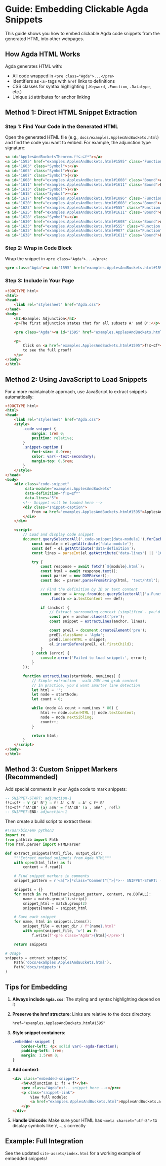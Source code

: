 # Guide: Embedding Clickable Agda Snippets

This guide shows you how to embed clickable Agda code snippets from the generated HTML into other webpages.

## How Agda HTML Works

Agda generates HTML with:
- All code wrapped in `<pre class="Agda">...</pre>`
- Identifiers as `<a>` tags with `href` links to definitions
- CSS classes for syntax highlighting (`.Keyword`, `.Function`, `.Datatype`, etc.)
- Unique `id` attributes for anchor linking

## Method 1: Direct HTML Snippet Extraction

### Step 1: Find Your Code in the Generated HTML

Open the generated HTML file (e.g., `docs/examples.ApplesAndBuckets.html`) and find the code you want to embed. For example, the adjunction type signature:

```html
<a id="ApplesAndBucketsTheorem.f!⊆→⊆f*"></a>
<a id="1595" href="examples.ApplesAndBuckets.html#1595" class="Function">f!⊆→⊆f*</a>
<a id="1603" class="Symbol">:</a>
<a id="1605" class="Symbol">∀</a>
<a id="1607" class="Symbol">{</a>
<a id="1608" href="examples.ApplesAndBuckets.html#1608" class="Bound">A'</a>
<a id="1611" href="examples.ApplesAndBuckets.html#1611" class="Bound">B'</a>
<a id="1613" class="Symbol">}</a>
<a id="1615" class="Symbol">→</a>
<a id="1617" href="examples.ApplesAndBuckets.html#1096" class="Function">f!</a>
<a id="1620" href="examples.ApplesAndBuckets.html#1608" class="Bound">A'</a>
<a id="1623" href="examples.ApplesAndBuckets.html#555" class="Function Operator">⊆</a>
<a id="1625" href="examples.ApplesAndBuckets.html#1611" class="Bound">B'</a>
<a id="1628" class="Symbol">→</a>
<a id="1630" href="examples.ApplesAndBuckets.html#1608" class="Bound">A'</a>
<a id="1633" href="examples.ApplesAndBuckets.html#555" class="Function Operator">⊆</a>
<a id="1635" href="examples.ApplesAndBuckets.html#907" class="Function">f*</a>
<a id="1638" href="examples.ApplesAndBuckets.html#1611" class="Bound">B'</a>
```

### Step 2: Wrap in Code Block

Wrap the snippet in `<pre class="Agda">...</pre>`:

```html
<pre class="Agda"><a id="1595" href="examples.ApplesAndBuckets.html#1595" class="Function">f!⊆→⊆f*</a> <a id="1603" class="Symbol">:</a> <a id="1605" class="Symbol">∀</a> <a id="1607" class="Symbol">{</a><a id="1608" href="examples.ApplesAndBuckets.html#1608" class="Bound">A'</a> <a id="1611" href="examples.ApplesAndBuckets.html#1611" class="Bound">B'</a><a id="1613" class="Symbol">}</a> <a id="1615" class="Symbol">→</a> <a id="1617" href="examples.ApplesAndBuckets.html#1096" class="Function">f!</a> <a id="1620" href="examples.ApplesAndBuckets.html#1608" class="Bound">A'</a> <a id="1623" href="examples.ApplesAndBuckets.html#555" class="Function Operator">⊆</a> <a id="1625" href="examples.ApplesAndBuckets.html#1611" class="Bound">B'</a> <a id="1628" class="Symbol">→</a> <a id="1630" href="examples.ApplesAndBuckets.html#1608" class="Bound">A'</a> <a id="1633" href="examples.ApplesAndBuckets.html#555" class="Function Operator">⊆</a> <a id="1635" href="examples.ApplesAndBuckets.html#907" class="Function">f*</a> <a id="1638" href="examples.ApplesAndBuckets.html#1611" class="Bound">B'</a></pre>
```

### Step 3: Include in Your Page

```html
<!DOCTYPE html>
<html>
<head>
    <link rel="stylesheet" href="Agda.css">
</head>
<body>
    <h2>Example: Adjunction</h2>
    <p>The first adjunction states that for all subsets A' and B':</p>

    <pre class="Agda"><a id="1595" href="examples.ApplesAndBuckets.html#1595" class="Function">f!⊆→⊆f*</a> <a id="1603" class="Symbol">:</a> <a id="1605" class="Symbol">∀</a> <a id="1607" class="Symbol">{</a><a id="1608" href="examples.ApplesAndBuckets.html#1608" class="Bound">A'</a> <a id="1611" href="examples.ApplesAndBuckets.html#1611" class="Bound">B'</a><a id="1613" class="Symbol">}</a> <a id="1615" class="Symbol">→</a> <a id="1617" href="examples.ApplesAndBuckets.html#1096" class="Function">f!</a> <a id="1620" href="examples.ApplesAndBuckets.html#1608" class="Bound">A'</a> <a id="1623" href="examples.ApplesAndBuckets.html#555" class="Function Operator">⊆</a> <a id="1625" href="examples.ApplesAndBuckets.html#1611" class="Bound">B'</a> <a id="1628" class="Symbol">→</a> <a id="1630" href="examples.ApplesAndBuckets.html#1608" class="Bound">A'</a> <a id="1633" href="examples.ApplesAndBuckets.html#555" class="Function Operator">⊆</a> <a id="1635" href="examples.ApplesAndBuckets.html#907" class="Function">f*</a> <a id="1638" href="examples.ApplesAndBuckets.html#1611" class="Bound">B'</a></pre>

    <p>
        Click on <a href="examples.ApplesAndBuckets.html#1595">f!⊆→⊆f*</a>
        to see the full proof!
    </p>
</body>
</html>
```

## Method 2: Using JavaScript to Load Snippets

For a more maintainable approach, use JavaScript to extract snippets automatically:

```html
<!DOCTYPE html>
<html>
<head>
    <link rel="stylesheet" href="Agda.css">
    <style>
        .code-snippet {
            margin: 1rem 0;
            position: relative;
        }
        .snippet-caption {
            font-size: 0.9rem;
            color: var(--text-secondary);
            margin-top: 0.5rem;
        }
    </style>
</head>
<body>
    <div class="code-snippet"
         data-module="examples.ApplesAndBuckets"
         data-definition="f!⊆→⊆f*"
         data-lines="5">
        <!-- Snippet will be loaded here -->
        <div class="snippet-caption">
            From <a href="examples.ApplesAndBuckets.html#1595">ApplesAndBuckets.agda</a>
        </div>
    </div>

    <script>
        // Load and display code snippet
        document.querySelectorAll('.code-snippet[data-module]').forEach(async (el) => {
            const module = el.getAttribute('data-module');
            const def = el.getAttribute('data-definition');
            const lines = parseInt(el.getAttribute('data-lines') || '10');

            try {
                const response = await fetch(`${module}.html`);
                const html = await response.text();
                const parser = new DOMParser();
                const doc = parser.parseFromString(html, 'text/html');

                // Find the definition by ID or text content
                const anchor = Array.from(doc.querySelectorAll('a.Function'))
                    .find(a => a.textContent === def);

                if (anchor) {
                    // Extract surrounding context (simplified - you'd want more logic)
                    const pre = anchor.closest('pre');
                    const snippet = extractLines(anchor, lines);

                    const preEl = document.createElement('pre');
                    preEl.className = 'Agda';
                    preEl.innerHTML = snippet;
                    el.insertBefore(preEl, el.firstChild);
                }
            } catch (error) {
                console.error('Failed to load snippet:', error);
            }
        });

        function extractLines(startNode, numLines) {
            // Simple extraction - walk DOM and grab content
            // In practice, you'd want smarter line detection
            let html = '';
            let node = startNode;
            let count = 0;

            while (node && count < numLines * 80) {
                html += node.outerHTML || node.textContent;
                node = node.nextSibling;
                count++;
            }

            return html;
        }
    </script>
</body>
</html>
```

## Method 3: Custom Snippet Markers (Recommended)

Add special comments in your Agda code to mark snippets:

```agda
-- SNIPPET-START: adjunction-1
f!⊆→⊆f* : ∀ {A' B'} → f! A' ⊆ B' → A' ⊆ f* B'
f!⊆→⊆f* f!A'⊆B' {a} a∈A' = f!A'⊆B' (a , a∈A' , refl)
-- SNIPPET-END: adjunction-1
```

Then create a build script to extract these:

```python
#!/usr/bin/env python3
import re
from pathlib import Path
from html.parser import HTMLParser

def extract_snippets(html_file, output_dir):
    """Extract marked snippets from Agda HTML"""
    with open(html_file) as f:
        content = f.read()

    # Find snippet markers in comments
    snippet_pattern = r'<a[^>]*class="Comment"[^>]*>-- SNIPPET-START: ([^<]+)</a>(.*?)<a[^>]*class="Comment"[^>]*>-- SNIPPET-END: \1</a>'

    snippets = {}
    for match in re.finditer(snippet_pattern, content, re.DOTALL):
        name = match.group(1).strip()
        snippet_html = match.group(2)
        snippets[name] = snippet_html

    # Save each snippet
    for name, html in snippets.items():
        snippet_file = output_dir / f"{name}.html"
        with open(snippet_file, 'w') as f:
            f.write(f'<pre class="Agda">{html}</pre>')

    return snippets

# Usage
snippets = extract_snippets(
    Path('docs/examples.ApplesAndBuckets.html'),
    Path('docs/snippets')
)
```

## Tips for Embedding

1. **Always include `Agda.css`**: The styling and syntax highlighting depend on it

2. **Preserve the href structure**: Links are relative to the docs directory:
   ```html
   href="examples.ApplesAndBuckets.html#1595"
   ```

3. **Style snippet containers**:
   ```css
   .embedded-snippet {
       border-left: 4px solid var(--agda-function);
       padding-left: 1rem;
       margin: 1.5rem 0;
   }
   ```

4. **Add context**:
   ```html
   <div class="embedded-snippet">
       <h4>Adjunction 1: f! ⊣ f*</h4>
       <pre class="Agda"><!-- snippet here --></pre>
       <p class="snippet-link">
           View full module:
           <a href="examples.ApplesAndBuckets.html">ApplesAndBuckets.agda</a>
       </p>
   </div>
   ```

5. **Handle Unicode**: Make sure your HTML has `<meta charset="utf-8">` to display symbols like `∀`, `→`, `⊆` correctly

## Example: Full Integration

See the updated `site-assets/index.html` for a working example of embedded snippets!
